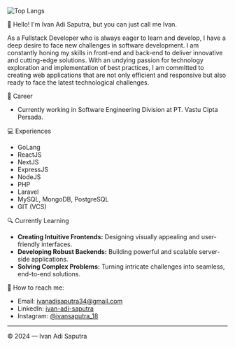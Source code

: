 <!--
![Ivan Adi Saputra's GitHub stats](https://github-readme-stats.vercel.app/api?username=ivan-adi-saputra&show_icons=true)
-->
![Top Langs](https://github-readme-stats.vercel.app/api/top-langs/?username=ivan-adi-saputra&layout=compact&hide=html,css,scss,blade,svelte)

👋 Hello! I'm Ivan Adi Saputra, but you can just call me Ivan.

As a Fullstack Developer who is always eager to learn and develop, I have a deep desire to face new challenges in software development. I am constantly honing my skills in front-end and back-end to deliver innovative and cutting-edge solutions. With an undying passion for technology exploration and implementation of best practices, I am committed to creating web applications that are not only efficient and responsive but also ready to face the latest technological challenges.

💼 Career
- Currently working in Software Engineering Division at PT. Vastu Cipta Persada.

💻 Experiences
- GoLang
- ReactJS
- NextJS
- ExpressJS
- NodeJS
- PHP
- Laravel
- MySQL, MongoDB, PostgreSQL
- GIT (VCS)

🔍 Currently Learning
- **Creating Intuitive Frontends:** Designing visually appealing and user-friendly interfaces.
- **Developing Robust Backends:** Building powerful and scalable server-side applications.
- **Solving Complex Problems:** Turning intricate challenges into seamless, end-to-end solutions.

🚀 How to reach me:
- Email: [ivanadisaputra34@gmail.com](mailto:ivanadisaputra34@gmail.com)
- LinkedIn: [ivan-adi-saputra](https://www.linkedin.com/in/ivan-adi-saputra)
- Instagram: [@ivansaputra_18](https://www.instagram.com/ivansaputra_18)

____________________________________________________________________________________________________________________________________________________________________
© 2024 — Ivan Adi Saputra
